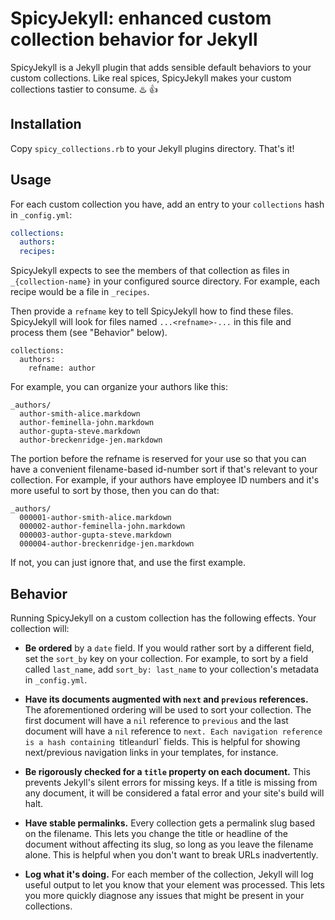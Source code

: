 # SpicyJekyll: enhanced custom collection behavior for Jekyll

SpicyJekyll is a Jekyll plugin that adds sensible default behaviors to your custom collections. Like real spices, SpicyJekyll makes your custom collections tastier to consume. :hotsprings: :+1:

## Installation

Copy `spicy_collections.rb` to your Jekyll plugins directory. That's it!

## Usage

For each custom collection you have, add an entry to your `collections` hash in `_config.yml`:

```yaml
collections:
  authors:
  recipes:
```

SpicyJekyll expects to see the members of that collection as files in `_{collection-name}` in your configured source directory. For example, each recipe would be a file in `_recipes`.

Then provide a `refname` key to tell SpicyJekyll how to find these files. SpicyJekyll will look for files named `...<refname>-...` in this file and process them (see "Behavior" below).

```
collections:
  authors:
    refname: author
```

For example, you can organize your authors like this:

```
_authors/
  author-smith-alice.markdown
  author-feminella-john.markdown
  author-gupta-steve.markdown
  author-breckenridge-jen.markdown
```

The portion before the refname is reserved for your use so that you can have a convenient filename-based id-number sort if that's relevant to your collection. For example, if your authors have employee ID numbers and it's more useful to sort by those, then you can do that:


```
_authors/
  000001-author-smith-alice.markdown
  000002-author-feminella-john.markdown
  000003-author-gupta-steve.markdown
  000004-author-breckenridge-jen.markdown
```

If not, you can just ignore that, and use the first example.

## Behavior

Running SpicyJekyll on a custom collection has the following effects. Your collection will:

* **Be ordered** by a `date` field. If you would rather sort by a different field, set the `sort_by` key on your collection. For example, to sort by a field called `last_name`, add `sort_by: last_name` to your collection's metadata in `_config.yml`.

* **Have its documents augmented with `next` and `previous` references.** The aforementioned ordering will be used to sort your collection. The first document will have a `nil` reference to `previous` and the last document will have a `nil` reference to `next. Each navigation reference is a hash containing `title` and `url` fields. This is helpful for showing next/previous navigation links in your templates, for instance.

* **Be rigorously checked for a `title` property on each document.** This prevents Jekyll's silent errors for missing keys. If a title is missing from any document, it will be considered a fatal error and your site's build will halt.

* **Have stable permalinks.** Every collection gets a permalink slug based on the filename. This lets you change the title or headline of the document without affecting its slug, so long as you leave the filename alone. This is helpful when you don't want to break URLs inadvertently.

* **Log what it's doing.** For each member of the collection, Jekyll will log useful output to let you know that your element was processed. This lets you more quickly diagnose any issues that might be present in your collections.
